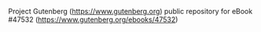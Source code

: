 Project Gutenberg (https://www.gutenberg.org) public repository for eBook #47532 (https://www.gutenberg.org/ebooks/47532)
